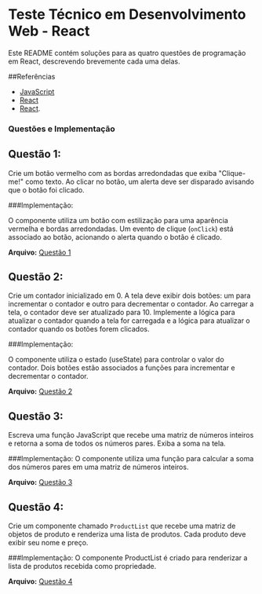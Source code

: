 # Teste Técnico em Desenvolvimento Web - React

Este README contém soluções para as quatro questões de programação em React, descrevendo brevemente cada uma delas.

##Referências
  - [JavaScript](https://developer.mozilla.org/en-US/docs/Web/JavaScript)
  - [React](https://react.dev/)
  - [React](https://react.dev/).



### Questões e Implementação

## Questão 1:

Crie um botão vermelho com as bordas arredondadas que exiba "Clique-me!"
como texto. Ao clicar no botão, um alerta deve ser disparado avisando que
o botão foi clicado.

###Implementação:

O componente utiliza um botão com estilização para uma aparência vermelha e bordas arredondadas.
Um evento de clique (`onClick`) está associado ao botão, acionando o alerta quando o botão é clicado.

**Arquivo:** [Questão 1](./src/app/questoes/1/page.jsx)



## Questão 2:

Crie um contador inicializado em 0. A tela deve exibir dois botões: um
para incrementar o contador e outro para decrementar o contador. Ao
carregar a tela, o contador deve ser atualizado para 10. Implemente a
lógica para atualizar o contador quando a tela for carregada e a lógica
para atualizar o contador quando os botões forem clicados.

###Implementação:

O componente utiliza o estado (useState) para controlar o valor do contador.
Dois botões estão associados a funções para incrementar e decrementar o contador.

**Arquivo:** [Questão 2](./src/app/questoes/2/page.jsx)



## Questão 3:

Escreva uma função JavaScript que recebe uma matriz de números inteiros
e retorna a soma de todos os números pares. Exiba a soma na tela.

###Implementação:
O componente utiliza uma função para calcular a soma dos números pares em uma matriz de números inteiros.

**Arquivo:** [Questão 3](./src/app/questoes/3/page.jsx)



## Questão 4:

Crie um componente chamado `ProductList` que recebe uma matriz de
objetos de produto e renderiza uma lista de produtos. Cada produto deve
exibir seu nome e preço.

###Implementação:
O componente ProductList é criado para renderizar a lista de produtos recebida como propriedade.

**Arquivo:** [Questão 4](./src/app/questoes/4/page.jsx)
